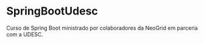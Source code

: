 # SpringBootUdesc

Curso de Spring Boot ministrado por colaboradores da NeoGrid em parceria com a UDESC.
